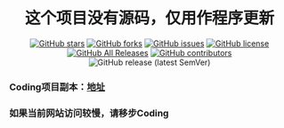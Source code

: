 <div align="center">
<h1 align="center">
这个项目没有源码，仅用作程序更新
</h1>

[![GitHub stars](https://img.shields.io/github/stars/lsdyl/redbull_sjzx?style=flat-square)](https://github.com/lsdyl/redbull_sjzx/stargazers)
[![GitHub forks](https://img.shields.io/github/forks/lsdyl/redbull_sjzx?style=flat-square)](https://github.com/lsdyl/redbull_sjzx/network)
[![GitHub issues](https://img.shields.io/github/issues/lsdyl/redbull_sjzx?style=flat-square)](https://github.com/lsdyl/redbull_sjzx/issues)
[![GitHub license](https://img.shields.io/github/license/lsdyl/redbull_sjzx?style=flat-square)](https://github.com/lsdyl/redbull_sjzx/blob/main/LICENSE)
[![GitHub All Releases](https://img.shields.io/github/downloads/lsdyl/redbull_sjzx/total?style=flat-square)](https://github.com/lsdyl/redbull_sjzx/releases)
[![GitHub contributors](https://img.shields.io/github/contributors/lsdyl/redbull_sjzx?style=flat-square)](https://github.com/lsdyl/redbull_sjzx/graphs/contributors)
![GitHub release (latest SemVer)](https://img.shields.io/github/v/release/lsdyl/redbull_sjzx?style=flat-square)

</div>

### Coding项目副本：[地址](https://lsdyl.coding.net/public/redbull_sjzx/redbull_sjzx/git)

###  如果当前网站访问较慢，请移步Coding
